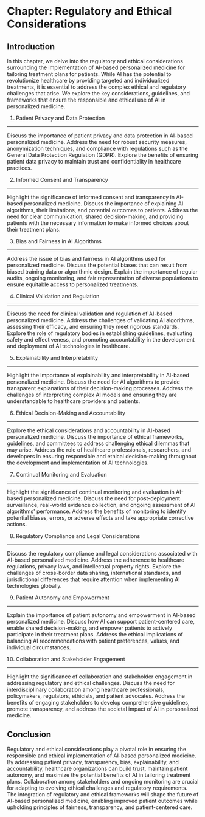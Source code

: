 Chapter: Regulatory and Ethical Considerations
==============================================

Introduction
------------

In this chapter, we delve into the regulatory and ethical considerations surrounding the implementation of AI-based personalized medicine for tailoring treatment plans for patients. While AI has the potential to revolutionize healthcare by providing targeted and individualized treatments, it is essential to address the complex ethical and regulatory challenges that arise. We explore the key considerations, guidelines, and frameworks that ensure the responsible and ethical use of AI in personalized medicine.

1. Patient Privacy and Data Protection
--------------------------------------

Discuss the importance of patient privacy and data protection in AI-based personalized medicine. Address the need for robust security measures, anonymization techniques, and compliance with regulations such as the General Data Protection Regulation (GDPR). Explore the benefits of ensuring patient data privacy to maintain trust and confidentiality in healthcare practices.

2. Informed Consent and Transparency
------------------------------------

Highlight the significance of informed consent and transparency in AI-based personalized medicine. Discuss the importance of explaining AI algorithms, their limitations, and potential outcomes to patients. Address the need for clear communication, shared decision-making, and providing patients with the necessary information to make informed choices about their treatment plans.

3. Bias and Fairness in AI Algorithms
-------------------------------------

Address the issue of bias and fairness in AI algorithms used for personalized medicine. Discuss the potential biases that can result from biased training data or algorithmic design. Explain the importance of regular audits, ongoing monitoring, and fair representation of diverse populations to ensure equitable access to personalized treatments.

4. Clinical Validation and Regulation
-------------------------------------

Discuss the need for clinical validation and regulation of AI-based personalized medicine. Address the challenges of validating AI algorithms, assessing their efficacy, and ensuring they meet rigorous standards. Explore the role of regulatory bodies in establishing guidelines, evaluating safety and effectiveness, and promoting accountability in the development and deployment of AI technologies in healthcare.

5. Explainability and Interpretability
--------------------------------------

Highlight the importance of explainability and interpretability in AI-based personalized medicine. Discuss the need for AI algorithms to provide transparent explanations of their decision-making processes. Address the challenges of interpreting complex AI models and ensuring they are understandable to healthcare providers and patients.

6. Ethical Decision-Making and Accountability
---------------------------------------------

Explore the ethical considerations and accountability in AI-based personalized medicine. Discuss the importance of ethical frameworks, guidelines, and committees to address challenging ethical dilemmas that may arise. Address the role of healthcare professionals, researchers, and developers in ensuring responsible and ethical decision-making throughout the development and implementation of AI technologies.

7. Continual Monitoring and Evaluation
--------------------------------------

Highlight the significance of continual monitoring and evaluation in AI-based personalized medicine. Discuss the need for post-deployment surveillance, real-world evidence collection, and ongoing assessment of AI algorithms' performance. Address the benefits of monitoring to identify potential biases, errors, or adverse effects and take appropriate corrective actions.

8. Regulatory Compliance and Legal Considerations
-------------------------------------------------

Discuss the regulatory compliance and legal considerations associated with AI-based personalized medicine. Address the adherence to healthcare regulations, privacy laws, and intellectual property rights. Explore the challenges of cross-border data sharing, international standards, and jurisdictional differences that require attention when implementing AI technologies globally.

9. Patient Autonomy and Empowerment
-----------------------------------

Explain the importance of patient autonomy and empowerment in AI-based personalized medicine. Discuss how AI can support patient-centered care, enable shared decision-making, and empower patients to actively participate in their treatment plans. Address the ethical implications of balancing AI recommendations with patient preferences, values, and individual circumstances.

10. Collaboration and Stakeholder Engagement
--------------------------------------------

Highlight the significance of collaboration and stakeholder engagement in addressing regulatory and ethical challenges. Discuss the need for interdisciplinary collaboration among healthcare professionals, policymakers, regulators, ethicists, and patient advocates. Address the benefits of engaging stakeholders to develop comprehensive guidelines, promote transparency, and address the societal impact of AI in personalized medicine.

Conclusion
----------

Regulatory and ethical considerations play a pivotal role in ensuring the responsible and ethical implementation of AI-based personalized medicine. By addressing patient privacy, transparency, bias, explainability, and accountability, healthcare organizations can build trust, maintain patient autonomy, and maximize the potential benefits of AI in tailoring treatment plans. Collaboration among stakeholders and ongoing monitoring are crucial for adapting to evolving ethical challenges and regulatory requirements. The integration of regulatory and ethical frameworks will shape the future of AI-based personalized medicine, enabling improved patient outcomes while upholding principles of fairness, transparency, and patient-centered care.
